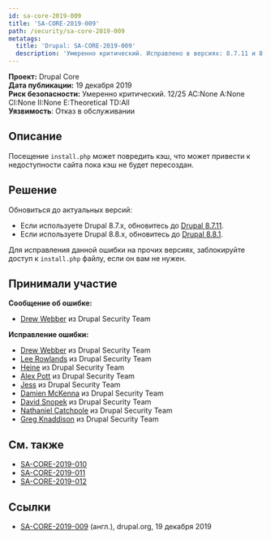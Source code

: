 ```yaml
---
id: sa-core-2019-009
title: 'SA-CORE-2019-009'
path: /security/sa-core-2019-009
metatags:
  title: 'Drupal: SA-CORE-2019-009'
  description: 'Умеренно критический. Исправлено в версиях: 8.7.11 и 8.8.1.'
---
```


**Проект:** Drupal Core\
**Дата публикации:** 19 декабря 2019\
**Риск безопасности:** Умеренно критический. 12/25 AC:None A:None CI:None II:None E:Theoretical TD:All\
**Уязвимость**: Отказ в обслуживании

## Описание

Посещение `install.php` может повредить кэш, что может привести к недоступности сайта пока кэш не будет пересоздан.

## Решение

Обновиться до актуальных версий:

- Если используете Drupal 8.7.x, обновитесь до [Drupal 8.7.11](../../8/releases/release-8.7.11.md).
- Если используете Drupal 8.8.x, обновитесь до [Drupal 8.8.1](../../8/releases/release-8.8.1.md).

Для исправления данной ошибки на прочих версиях, заблокируйте доступ к `install.php` файлу, если он вам не нужен.

## Принимали участие

**Сообщение об ошибке:**

- [Drew Webber](https://www.drupal.org/user/255969) из Drupal Security Team

**Исправление ошибки:**

- [Drew Webber](https://www.drupal.org/user/255969) из Drupal Security Team
- [Lee Rowlands](https://www.drupal.org/user/395439) из Drupal Security Team
- [Heine](https://www.drupal.org/user/17943) из Drupal Security Team
- [Alex Pott](https://www.drupal.org/user/157725) из Drupal Security Team
- [Jess](https://www.drupal.org/user/65776) из Drupal Security Team
- [Damien McKenna](https://www.drupal.org/user/108450) из Drupal Security Team
- [David Snopek](https://www.drupal.org/user/266527) из Drupal Security Team
- [Nathaniel Catchpole](https://www.drupal.org/user/35733) из Drupal Security Team
- [Greg Knaddison](https://www.drupal.org/user/36762) из Drupal Security Team

## См. также

- [SA-CORE-2019-010](sa-core-2019-010.md)
- [SA-CORE-2019-011](sa-core-2019-011.md)
- [SA-CORE-2019-012](sa-core-2019-012.md)

## Ссылки

- [SA-CORE-2019-009](https://www.drupal.org/SA-CORE-2019-009) (англ.), drupal.org, 19 декабря 2019